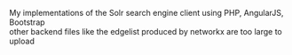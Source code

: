 My implementations of the Solr search engine client using PHP, AngularJS, Bootstrap <br>
other backend files like the edgelist produced by networkx are too large to upload
